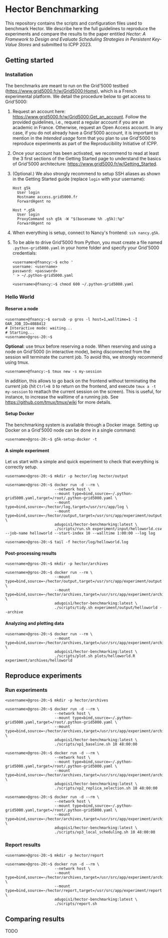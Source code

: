 # Hector Benchmarking

This repository contains the scripts and configuration files used to benchmark Hector. We describe here the full
guidelines to reproduce the experiments and compare the results to the paper entitled *Hector: A Framework to Design and
Evaluate Scheduling Strategies in Persistent Key-Value Stores* and submitted to ICPP 2023.

## Getting started

### Installation

The benchmarks are meant to run on the Grid'5000 testbed (https://www.grid5000.fr/w/Grid5000:Home), which is a French
experimental platform. We detail the procedure below to get access to Grid'5000:

1. Request an account here: https://www.grid5000.fr/w/Grid5000:Get_an_account. Follow the provided guidelines, i.e.,
request a regular account if you are an academic in France. Otherwise, request an Open Access account. In any case, if 
you do not already have a Grid'5000 account, it is important to mention in the *Intended usage* form that you plan to
use Grid'5000 to reproduce experiments as part of the Reproducibility Initiative of ICPP.

2. Once your account has been activated, we recommend to read at least the 3 first sections of the Getting Started page
to understand the basics of Grid'5000 architecture: https://www.grid5000.fr/w/Getting_Started.

3. (Optional.) We also strongly recommend to setup SSH aliases as shown in the Getting Started guide (replace `login`
with your username):

    ```
    Host g5k
      User login
      Hostname access.grid5000.fr
      ForwardAgent no
    
    Host *.g5k
      User login
      ProxyCommand ssh g5k -W "$(basename %h .g5k):%p"
      ForwardAgent no
    ```

4. When everything is setup, connect to Nancy's frontend: `ssh nancy.g5k`.

5. To be able to drive Grid'5000 from Python, you must create a file named `.python-grid5000.yaml` in your home folder
and specify your Grid'5000 credentials:

    ```shell
    <username>@fnancy:~$ echo '
    username: <username>
    password: <password>
    ' > ~/.python-grid5000.yaml
    
    <username>@fnancy:~$ chmod 600 ~/.python-grid5000.yaml
    ```

### Hello World

#### Reserve a node

```shell
<username>@fnancy:~$ oarsub -p gros -l host=1,walltime=1 -I
OAR_JOB_ID=4088412
# Interactive mode: waiting...
# Starting...
<username>@gros-20:~$ 
```

**Optional**: use tmux before reserving a node. When reserving and using a node on Grid'5000 (in interactive mode),
being disconnected from the session will terminate the current job. To avoid this, we strongly recommend using tmux.

```shell
<username>@fnancy:~$ tmux new -s my-session
```

In addition, this allows to go back on the frontend without terminating the current job (hit `Ctrl+B D` to return on the
frontend, and execute `tmux a -t my-session` to reattach the current session on the screen). This is useful, for
instance, to increase the walltime of a running job. See https://github.com/tmux/tmux/wiki for more details.

#### Setup Docker

The benchmarking system is available through a Docker image. Setting up Docker on a Grid'5000 node can be done in a
single command:

```shell
<username>@gros-20:~$ g5k-setup-docker -t
```

#### A simple experiment

Let us start with a simple and quick experiment to check that everything is correctly setup.

```shell
<username>@gros-20:~$ mkdir -p hector/log hector/output
```

```shell
<username>@gros-20:~$ docker run -d --rm \
                      --network host \
                      --mount type=bind,source=~/.python-grid5000.yaml,target=/root/.python-grid5000.yaml \
                      --mount type=bind,source=~/hector/log,target=/usr/src/app/log \
                      --mount type=bind,source=~/hector/output,target=/usr/src/app/experiment/output \
                      adugois1/hector-benchmarking:latest \
                      ./scripts/run.sh experiment/input/helloworld.csv --job-name helloworld --start-index 10 --walltime 1:00:00 --log log
```

```shell
<username>@gros-20:~$ tail -f hector/log/helloworld.log
```

#### Post-processing results

```shell
<username>@gros-20:~$ mkdir -p hector/archives
```

```shell
<username>@gros-20:~$ docker run --rm \
                      --mount type=bind,source=~/hector/output,target=/usr/src/app/experiment/output \
                      --mount type=bind,source=~/hector/archives,target=/usr/src/app/experiment/archives \
                      adugois1/hector-benchmarking:latest \
                      ./scripts/tidy.sh experiment/output/helloworld --archive
```

#### Analyzing and plotting data

```shell
<username>@gros-20:~$ docker run --rm \
                      --mount type=bind,source=~/hector/archives,target=/usr/src/app/experiment/archives \
                      adugois1/hector-benchmarking:latest \
                      ./scripts/plot.sh plots/helloworld.R experiment/archives/helloworld
```

## Reproduce experiments

### Run experiments

```shell
<username>@gros-20:~$ mkdir -p hector/archives
```

```shell
<username>@gros-20:~$ docker run -d --rm \
                      --network host \
                      --mount type=bind,source=~/.python-grid5000.yaml,target=/root/.python-grid5000.yaml \
                      --mount type=bind,source=~/hector/archives,target=/usr/src/app/experiment/archives \
                      adugois1/hector-benchmarking:latest \
                      ./scripts/xp1_baseline.sh 10 48:00:00
```

```shell
<username>@gros-20:~$ docker run -d --rm \
                      --network host \
                      --mount type=bind,source=~/.python-grid5000.yaml,target=/root/.python-grid5000.yaml \
                      --mount type=bind,source=~/hector/archives,target=/usr/src/app/experiment/archives \
                      adugois1/hector-benchmarking:latest \
                      ./scripts/xp2_replica_selection.sh 10 48:00:00
```

```shell
<username>@gros-20:~$ docker run -d --rm \
                      --network host \
                      --mount type=bind,source=~/.python-grid5000.yaml,target=/root/.python-grid5000.yaml \
                      --mount type=bind,source=~/hector/archives,target=/usr/src/app/experiment/archives \
                      adugois1/hector-benchmarking:latest \
                      ./scripts/xp3_local_scheduling.sh 10 48:00:00
```

### Report results

```shell
<username>@gros-20:~$ mkdir -p hector/report
```

```shell
<username>@gros-20:~$ docker run -d --rm \
                      --network host \
                      --mount type=bind,source=~/hector/archives,target=/usr/src/app/experiment/archives \
                      --mount type=bind,source=~/hector/report,target=/usr/src/app/experiment/report \
                      adugois1/hector-benchmarking:latest \
                      ./scripts/report.sh
```

## Comparing results

TODO
